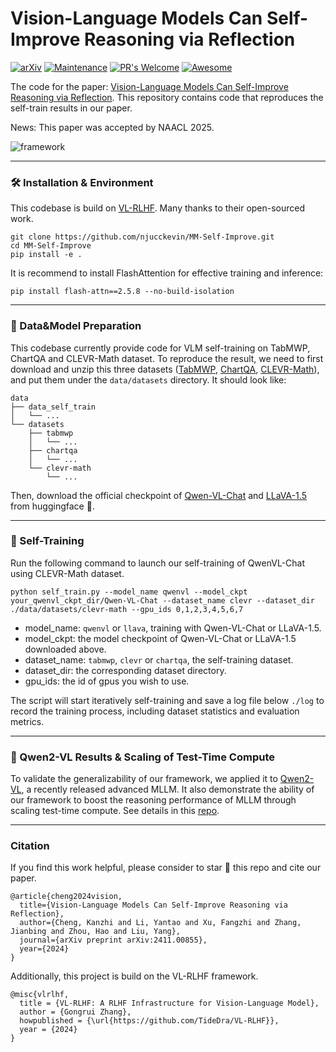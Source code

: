 # Vision-Language Models Can Self-Improve Reasoning via Reflection

[![arXiv](https://img.shields.io/badge/arXiv-2411.00855-b31b1b.svg)](https://arxiv.org/abs/2411.00855) 
[![Maintenance](https://img.shields.io/badge/Maintained%3F-yes-green.svg)](https://GitHub.com/Naereen/StrapDown.js/graphs/commit-activity) 
[![PR's Welcome](https://img.shields.io/badge/PRs-welcome-brightgreen.svg?style=flat)](http://makeapullrequest.com)
[![Awesome](https://awesome.re/badge.svg)](https://awesome.re)

The code for the paper: [Vision-Language Models Can Self-Improve Reasoning via Reflection](https://arxiv.org/abs/2411.00855).
This repository contains code that reproduces the self-train results in our paper.

News: This paper was accepted by NAACL 2025.

![framework](assets/mmself.png)

***
### 🛠️ Installation & Environment

This codebase is build on [VL-RLHF](https://github.com/TideDra/VL-RLHF). Many thanks to their open-sourced work.

```
git clone https://github.com/njucckevin/MM-Self-Improve.git
cd MM-Self-Improve
pip install -e .
```

It is recommend to install FlashAttention for effective training and inference:

```
pip install flash-attn==2.5.8 --no-build-isolation
```

***
### 📝 Data&Model Preparation
This codebase currently provide code for VLM self-training on TabMWP, ChartQA and CLEVR-Math dataset.
To reproduce the result, we need to first download and unzip this three datasets ([TabMWP](https://box.nju.edu.cn/f/eee16cb342a9438ea3bb/), [ChartQA](https://box.nju.edu.cn/f/ec16069e71ef4c6f96e0/), [CLEVR-Math](https://box.nju.edu.cn/f/176938c3b84444718588/)), and put them under the `data/datasets` directory.
It should look like:

```
data
├── data_self_train
│   └── ...
└── datasets
    ├── tabmwp
    │   └── ...
    ├── chartqa
    │   └── ...
    └── clevr-math
        └── ...
```

Then, download the official checkpoint of [Qwen-VL-Chat](https://huggingface.co/Qwen/Qwen-VL-Chat) and [LLaVA-1.5](https://huggingface.co/llava-hf/llava-1.5-7b-hf) from huggingface 🤗.

***
### 🚀 Self-Training
Run the following command to launch our self-training of QwenVL-Chat using CLEVR-Math dataset.
```
python self_train.py --model_name qwenvl --model_ckpt your_qwenvl_ckpt_dir/Qwen-VL-Chat --dataset_name clevr --dataset_dir ./data/datasets/clevr-math --gpu_ids 0,1,2,3,4,5,6,7
```
- model_name: `qwenvl` or `llava`, training with Qwen-VL-Chat or LLaVA-1.5.
- model_ckpt: the model checkpoint of Qwen-VL-Chat or LLaVA-1.5 downloaded above.
- dataset_name: `tabmwp`, `clevr` or `chartqa`, the self-training dataset.
- dataset_dir: the corresponding dataset directory.
- gpu_ids: the id of gpus you wish to use.

The script will start iteratively self-training and save a log file below `./log` to record the training process, including dataset statistics and evaluation metrics.

***
### 🚩 Qwen2-VL Results & Scaling of Test-Time Compute
To validate the generalizability of our framework, we applied it to [Qwen2-VL](https://github.com/QwenLM/Qwen2-VL), a recently released advanced MLLM. 
It also demonstrate the ability of our framework to boost the reasoning performance of MLLM through scaling test-time compute.
See details in this [repo](https://github.com/Liac-li/MM-self-improve-qwen2vl).

***
### Citation
If you find this work helpful, please consider to star 🌟 this repo and cite our paper.
```
@article{cheng2024vision,
  title={Vision-Language Models Can Self-Improve Reasoning via Reflection},
  author={Cheng, Kanzhi and Li, Yantao and Xu, Fangzhi and Zhang, Jianbing and Zhou, Hao and Liu, Yang},
  journal={arXiv preprint arXiv:2411.00855},
  year={2024}
}
```
Additionally, this project is build on the VL-RLHF framework.
```
@misc{vlrlhf,
  title = {VL-RLHF: A RLHF Infrastructure for Vision-Language Model},
  author = {Gongrui Zhang},
  howpublished = {\url{https://github.com/TideDra/VL-RLHF}},
  year = {2024}
}
```


